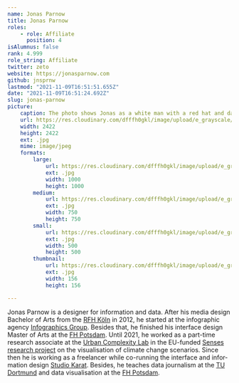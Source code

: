 ```yaml
---
name: Jonas Parnow
title: Jonas Parnow
roles:
    - role: Affiliate
      position: 4
isAlumnus: false
rank: 4.999
role_string: Affiliate
twitter: zeto
website: https://jonasparnow.com
github: jnsprnw
lastmod: "2021-11-09T16:51:51.655Z"
date: "2021-11-09T16:51:24.692Z"
slug: jonas-parnow
picture:
    caption: The photo shows Jonas as a white man with a red hat and dark jacket standing in front of a grey wall.
    url: https://res.cloudinary.com/dfffh0gkl/image/upload/e_grayscale/v1636476551/Penultimate_Full_Size_Render_9e427f170a.jpg
    width: 2422
    height: 2422
    ext: .jpg
    mime: image/jpeg
    formats:
        large:
            url: https://res.cloudinary.com/dfffh0gkl/image/upload/e_grayscale/v1636476552/large_Penultimate_Full_Size_Render_9e427f170a.jpg
            ext: .jpg
            width: 1000
            height: 1000
        medium:
            url: https://res.cloudinary.com/dfffh0gkl/image/upload/e_grayscale/v1636476552/medium_Penultimate_Full_Size_Render_9e427f170a.jpg
            ext: .jpg
            width: 750
            height: 750
        small:
            url: https://res.cloudinary.com/dfffh0gkl/image/upload/e_grayscale/v1636476553/small_Penultimate_Full_Size_Render_9e427f170a.jpg
            ext: .jpg
            width: 500
            height: 500
        thumbnail:
            url: https://res.cloudinary.com/dfffh0gkl/image/upload/e_grayscale/v1636476551/thumbnail_Penultimate_Full_Size_Render_9e427f170a.jpg
            ext: .jpg
            width: 156
            height: 156

---
```

Jonas Parnow is a designer for infor­ma­tion and data. After his media design Bachelor of Arts from the [RFH Köln](https://www.rfh-koeln.de/) in 2012, he started at the info­graphic agency [Infographics Group](https://infographics.group/). Besides that, he finished his interface design Master of Arts at the [FH Potsdam](https://www.fh-potsdam.de/studieren/fachbereiche/design/). Until 2021, he worked as a part-time research associate at the [Urban Complexity Lab](https://uclab.fh-potsdam.de/) in the EU-funded [Senses research project](https://climatescenarios.org/) on the visu­al­isa­tion of climate change scenarios. Since then he is working as a freelancer while co-running the inter­face and infor­ma­tion design [Studio Karat](http://karat.studio/). Besides, he teaches data journalism at the [TU Dortmund](https://journalistik.tu-dortmund.de/) and data visualisation at the [FH Potsdam](https://www.fh-potsdam.de/).